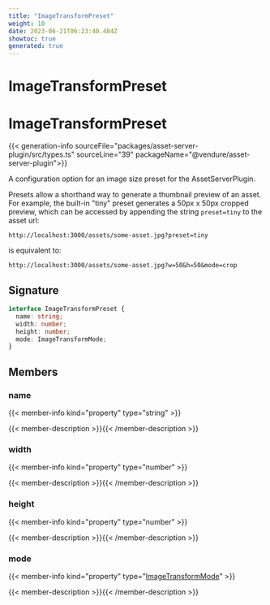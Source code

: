 ```yaml
---
title: "ImageTransformPreset"
weight: 10
date: 2023-06-21T06:23:40.484Z
showtoc: true
generated: true
---
```

<!-- This file was generated from the Vendure source. Do not modify. Instead, re-run the "docs:build" script -->

# ImageTransformPreset
<div class="symbol">


# ImageTransformPreset

{{< generation-info sourceFile="packages/asset-server-plugin/src/types.ts" sourceLine="39" packageName="@vendure/asset-server-plugin">}}

A configuration option for an image size preset for the AssetServerPlugin.

Presets allow a shorthand way to generate a thumbnail preview of an asset. For example,
the built-in "tiny" preset generates a 50px x 50px cropped preview, which can be accessed
by appending the string `preset=tiny` to the asset url:

`http://localhost:3000/assets/some-asset.jpg?preset=tiny`

is equivalent to:

`http://localhost:3000/assets/some-asset.jpg?w=50&h=50&mode=crop`

## Signature

```TypeScript
interface ImageTransformPreset {
  name: string;
  width: number;
  height: number;
  mode: ImageTransformMode;
}
```
## Members

### name

{{< member-info kind="property" type="string"  >}}

{{< member-description >}}{{< /member-description >}}

### width

{{< member-info kind="property" type="number"  >}}

{{< member-description >}}{{< /member-description >}}

### height

{{< member-info kind="property" type="number"  >}}

{{< member-description >}}{{< /member-description >}}

### mode

{{< member-info kind="property" type="<a href='/typescript-api/core-plugins/asset-server-plugin/image-transform-mode#imagetransformmode'>ImageTransformMode</a>"  >}}

{{< member-description >}}{{< /member-description >}}


</div>
